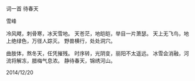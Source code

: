 词一首 待春天

雪峰


冷风飕，刺骨寒，冰天雪地。
天苍茫，地皑皑，举目一片萧瑟。
天上无飞鸟，地上绝绿色，万径人踪灭。
野兽横行，处处洞穴。

曲肢体，熬冬天，任凭摧残。
时序转，光阴变，丽阳不太遥远。
冰雪会消融，河流将解冻，腊梅气息浓。
静待春天，锦绣河山。

2014/12/20



